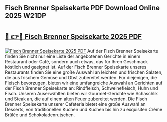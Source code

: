 ## Fisch Brenner Speisekarte PDF Download Online 2025 W21DP

# <h2><a href="http://gc5hhp.nevu.top/?p=Fisch+Brenner+Speisekarte">🔗 👉🔴 Fisch Brenner Speisekarte 2025 PDF</a></h2>

[![Fisch Brenner Speisekarte 2025 PDF](https://i.imgur.com/dBaPXMq.png)](http://gc5hhp.nevu.top/?p=Fisch+Brenner+Speisekarte)
Auf der Fisch Brenner Speisekarte finden Sie nicht nur eine Liste der angebotenen Gerichte in einem Restaurant oder Café, sondern auch etwas, das für Ihren Geschmack köstlich und geeignet ist. Auf der Fisch Brenner Speisekarte unseres Restaurants finden Sie eine große Auswahl an leichten und frischen Salaten, die aus frischem Gemüse und Obst zubereitet werden. Für diejenigen, die Fleisch bevorzugen, bieten wir eine umfangreiche Auswahl an Gerichten auf der Fisch Brenner Speisekarte an: Rindfleisch, Schweinefleisch, Huhn und Fisch. Unseren Auserwählten bieten wir Gourmet-Gerichte wie Schaschlik und Steak an, die auf einem alten Feuer zubereitet werden. Die Fisch Brenner Speisekarte unserer Cafeteria bietet eine große Auswahl an Desserts, von traditionellen Kuchen und Kuchen bis hin zu exquisiten Crème Brûlée und Schokoladenrutschen.
